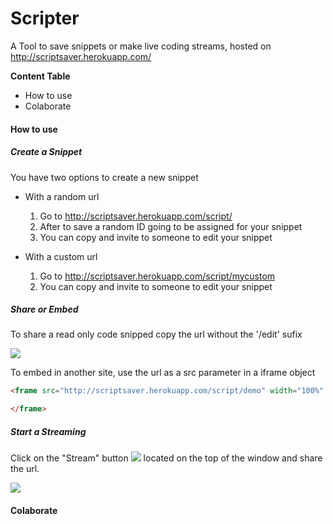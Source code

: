 # Scripter #

A Tool to save snippets or make live coding streams, hosted on http://scriptsaver.herokuapp.com/

**Content Table**

- How to use
- Colaborate


#### How to use ####

##### Create a Snippet #####

You have two options to create a new snippet

- With a random url

    1. Go to http://scriptsaver.herokuapp.com/script/
    2. After to save a random ID going to be assigned for your snippet
    3. You can copy and invite to someone to edit your snippet 

- With a custom url

    1. Go to http://scriptsaver.herokuapp.com/script/mycustom 
    3. You can copy and invite to someone to edit your snippet

##### Share or Embed #####

To share a read only code snipped copy the url without the '/edit' sufix

![](https://github.com/joelibaceta/scripter/blob/master/public/screen.png?raw=true)

To embed in another site, use the url as a src parameter in a iframe object

```html
<frame src="http://scriptsaver.herokuapp.com/script/demo" width="100%" height="230px">

</frame>
```
 

##### Start a Streaming #####

Click on the "Stream" button ![](https://github.com/joelibaceta/scripter/blob/master/public/stram_button.png?raw=true) located on the top of the window and share the url.

![](https://github.com/joelibaceta/scripter/blob/master/public/stream.gif?raw=true)


#### Colaborate ####